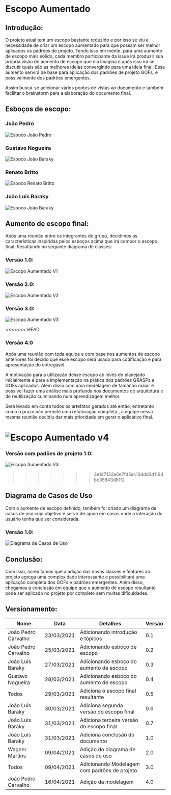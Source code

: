 # Escopo Aumentado

## Introdução: 

O projeto atual tem um escopo bastante reduzido e por isso se viu a necessidade de criar um escopo aumentado para que possam ser melhor aplicados os padrões de projeto. Tendo isso em mente, para uma aumento de escopo mais sólido, cada membro participante da issue irá produzir sua própria visão do aumento de escopo que ela imagina e após isso irá se discutir quais são as melhores ideias convergindo para uma ideia final. Esse aumento servirá de base para aplicação dos padrões de projeto GOFs, e possivelmente dos padrões emergentes. 

Assim busca-se adicionar vários pontos de vistas ao documento e também facilitar o brainstorm para a elaboração do documento final.

## Esboços de escopo:

### João Pedro 
![Esboco João Pedro](./img/Esboco_joao_pedro.png)

### Gustavo Nogueira
![Esboco João Baraky](./img/esboco_gustavo_nogueira.png)

### Renato Britto
![Esboco Renato Britto](./img/esboco_renato_britto.png)

### João Luis Baraky
![Esboco João Baraky](./img/esboco_joao_baraky.png)

## Aumento de escopo final:
Após uma reunião entre os integrantes do grupo, decidimos as características inspiridas pelos esboços acima que irá compor o escopo final. Resultando no seguinte diagrama de classes:

### Versão 1.0:
![Escopo Aumentado V1](./img/escopo_aumentado_v1.png)

### Versão 2.0:
![Escopo Aumentado V2](./img/escopo_aumentado_v2.png)

### Versão 3.0:
![Escopo Aumentado V3](./img/escopo_aumentado_v3.png)

<<<<<<< HEAD
### Versão 4.0

Após uma reunião com toda equipe e com base nos aumentos de escopo anteriores foi decido que esse escopo será usado para codificação e para apresentação do entregável.

A motivação para a utilização desse escopo ao invés do planejado inicialmente é para a implementação na prática dos padrões GRASPs e GOFs aplicados. Além disso com uma modelagem de tamanho maior é possível fazer uma análise mais profunda nos documentos de arquitetura e de reutilização culminando num aprendizagem melhor.

Será levado em conta todos os artefatos gerados até então, entretanto como o prazo não permite uma refatoração completa , a equipe nessa mesma reunião decidiu dar mais prioridade em gerar o aplicativo final. 

![Escopo Aumentado v4](./img/Sugestao.png)
=======
### Versão com padões de projeto 1.0:
![Escopo Aumentado V3](./img/class-MAIN.png)
>>>>>>> 3e147133a0e7fd5ac13ddd3d1164bc35843d81f2

## Diagrama de Casos de Uso

Com o aumento de escopo definido, também foi criado um diagrama de casos de uso cujo objetivo é servir de apoio em casos onde a interação do usuário tenha que ser considerada.

### Versão 1.0:
![Diagrama de Casos de Uso](img/escopo_up_use_cases.png)

## Conclusão:
Com isso, acreditamos que a adição das novas classes e features ao projeto agrega uma complexidade interessante e possibilitará uma aplicação completa dos GOFs e padrões emergentes. Além disso, chegamos a conclusão em equipe que o aumento de escopo resultante pode ser aplicado no projeto por completo sem muitas dificuldades.

## Versionamento:

| Nome | Data | Detalhes | Versão |
|---|---|---|---|
| João Pedro Carvalho | 23/03/2021 | Adicionando introdução e tópicos | 0.1 |
| João Pedro Carvalho | 25/03/2021 | Adicionando esboço de escopo | 0.2 |
| João Luis Baraky | 27/03/2021 | Adicionando esboço do aumento de escopo | 0.3 |
| Gustavo Nogueira | 28/03/2021 | Adicionando esboço do aumento de escopo | 0.4 |
| Todos | 29/03/2021 | Adiciona o escopo final resultante | 0.5 |
| João Luis Baraky | 30/03/2021 | Adiciona segunda versão do escopo final | 0.6 |
| João Luis Baraky | 31/03/2021 | Adiciona terceira versão do escopo final | 0.7 |
| João Luis Baraky | 31/03/2021 | Adiciona conclusão do documento | 1.0 |
| Wagner Martins | 09/04/2021 | Adição do diagrama de casos de uso | 2.0 |
| Todos | 09/04/2021 | Adicionando Modelagem com padrões de projeto | 3.0 |
| João Pedro Carvalho | 16/04/2021 | Adição da modelagem  | 4.0 |
